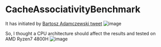 # CacheAssociativityBenchmark

It has initiated by [Bartosz Adamczewski tweet](https://twitter.com/badamczewski01/status/1537311215587844097)
![image](https://user-images.githubusercontent.com/2195683/174274260-82a0cabf-7737-47e6-b54b-da233da36761.png)

So, I thought a CPU architecture should affect the results and tested on AMD Ryzen7 4800H
![image](https://user-images.githubusercontent.com/2195683/174274479-7f0a9fdc-4289-40ce-b5f3-3c418a2823b4.png)

